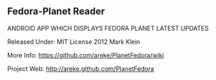 Fedora-Planet Reader
---------------------

ANDROID APP WHICH DISPLAYS FEDORA PLANET LATEST UPDATES

Released Under: MIT License 2012 Mark Klein

More Info: https://github.com/areke/PlanetFedora/wiki

Project Web: http://areke.github.com/PlanetFedora
